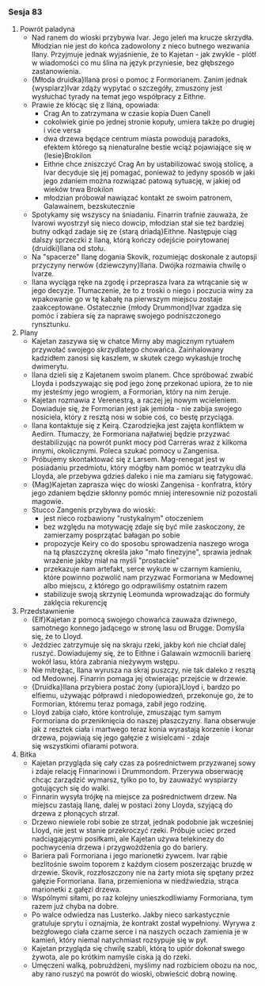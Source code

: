 ### Sesja 83
1. Powrót paladyna
    - Nad ranem do wioski przybywa Ivar. Jego jeleń ma krucze skrzydła. Młodzian nie jest do końca zadowolony z nieco butnego wezwania Ilany. Przyjmuje jednak wyjaśnienie, że to Kajetan - jak zwykle - plótł w wiadomości co mu ślina na język przyniesie, bez głębszego zastanowienia.
    - {Młoda druidka}Ilana prosi o pomoc z Formorianem. Zanim jednak {wyspiarz}Ivar zdąży wypytać o szczegóły, zmuszony jest wysłuchać tyrady na temat jego współpracy z Eithne.
    - Prawie że kłócąc się z Ilaną, opowiada:
        - Crag An to zatrzymana w czasie kopia Duen Canell
        - cokolwiek ginie po jednej stronie kopuły, umiera także po drugiej i vice versa
        - dwa drzewa będące centrum miasta powodują paradoks, efektem którego są nienaturalne bestie wciąż pojawiające się w {lesie}Brokilon
        - Eithne chce zniszczyć Crag An by ustabilizować swoją stolicę, a Ivar decyduje się jej pomagać, ponieważ to jedyny sposób w jaki jego zdaniem można rozwiązać patową sytuację, w jakiej od wieków trwa Brokilon
        - młodzian próbował nawiązać kontakt ze swoim patronem, Galawainem, bezskutecznie
    - Spotykamy się wszyscy na śniadaniu. Finarrin trafnie zauważa, że Ivarowi wyostrzył się nieco dowcip, młodzian stał sie też bardziej butny odkąd zadaje się ze {starą driadą}Eithne. Następuje ciąg dalszy sprzeczki z Ilaną, którą kończy odejście poirytowanej {druidki}Ilana od stołu.
    - Na "spacerze" Ilanę dogania Skovik, rozumiejąc doskonale z autopsji przyczyny nerwów {dziewczyny}Ilana. Dwójka rozmawia chwilę o Ivarze. 
    - Ilana wyciąga ręke na zgodę i przeprasza Ivara za wtrącanie się w jego decyzje. Tłumaczenie, że to z troski o niego i poczucia winy za wpakowanie go w tę kabałę na pierwszym miejscu zostaje zaakceptowane. Ostatecznie {młody Drummond}Ivar zgadza się pomóc i zabiera się za naprawę swojego podniszczonego rynsztunku.
2. Plany
    - Kajetan zaszywa się w chatce Mirny aby magicznym rytuałem przywołać swojego skrzydlatego chowańca. Zainhalowany kadzidłem zanosi się kaszlem, w skutek czego wykasłuje trochę dwimerytu.
    - Ilana dzieli się z Kajetanem swoim planem. Chce spróbować zwabić Lloyda i podszywając się pod jego żonę przekonać upiora, że to nie my jesteśmy jego wrogiem, a Formorian, który na nim żeruje.
    - Kajetan rozmawia z Verenestrą, a raczej jej nowym wcieleniem. Dowiaduje się, że Formorian jest jak jemioła - nie zabija swojego nosiciela, który z resztą nosi w sobie coś, co bestę przyciąga.
    - Ilana kontaktuje się z Keirą. Czarodziejka jest zajęta konfliktem w Aedirn. Tłumaczy, że Formoriana najłatwiej będzie przyzwać destabilizując na powrót punkt mocy pod Carreras wraz z kilkoma innymi, okolicznymi. Poleca szukać pomocy u Zangenisa.
    - Próbujemy skontaktować się z Larsem. Mag-renegat jest w posiadaniu przedmiotu, który mógłby nam pomóc w teatrzyku dla Lloyda, ale przebywa gdzieś daleko i nie ma zamiaru się fatygować.
    - {Mag}Kajetan zaprasza więc do wioski Zangenisa - konfratra, który jego zdaniem będzie skłonny pomóc mniej interesownie niż pozostali magowie.
    - Stucco Zangenis przybywa do wioski:
        - jest nieco rozbawiony "rustykalnym" otoczeniem
        - bez względu na motywację zdaje się być mile zaskoczony, że zamierzamy posprzątać bałagan po sobie
        - propozycje Keiry co do sposobu sprowadzenia naszego wroga na tą płaszczyznę określa jako "mało finezyjne", sprawia jednak wrażenie jakby miał na myśli "prostackie"
        - przekazuje nam artefakt, serce wykute w czarnym kamieniu, które powinno pozwolić nam przyzwać Formoriana w Medownej albo miejscu, z którego go odprawiliśmy ostatnim razem
        - stabilizuje swoją skrzynię Leomunda wprowadzając do formuły zaklęcia rekurencję
3. Przedstawnienie
    - {Elf}Kajetan z pomocą swojego chowańca zauważa dziwnego, samotnego konnego jadącego w stronę lasu od Brugge. Domyśla się, że to Lloyd.
    - Jeździec zatrzymuje się na skraju rzeki, jakby koń nie chciał dalej ruszyć. Dowiadujemy się, że to Eithne i Galawain wzmocnili barierę wokół lasu, która zabrania nieżywym wstępu.
    - Nie mitrężąc, Ilana wyrusza na skraj puszczy, nie tak daleko z resztą od Medownej. Finarrin pomaga jej otwierając przejście w drzewie.
    - {Druidka}Ilana przybiera postać żony {upiora}Lloyd i, bardzo po elfiemu, używając półprawd i niedopowiedzeń, przekonuje go, że to Formorian, któremu teraz pomaga, zabił jego rodzinę.
    - Lloyd zabija ciało, które kontroluje, zmuszając tym samym Formoriana do przeniknięcia do naszej płaszczyzny. Ilana obserwuje jak z resztek ciała i martwego teraz konia wyrastają korzenie i konar drzewa, pojawiają się jego gałęzie z wisielcami - zdaje się wszystkimi ofiarami potwora.
4. Bitka
    - Kajetan przygląda się cały czas za pośrednictwem przyzwanej sowy i zdaje relację Finnarinowi i Drummondom. Przerywa obserwację chcąc zarządzić wymarsz, tylko po to, by zauważyć wyspiarzy gotujących się do walki.
    - Finnarin wysyła trójkę na miejsce za pośrednictwem drzew. Na miejscu zastają Ilanę, dalej w postaci żony Lloyda, szyjącą do drzewa z płonących strzał.
    - Drzewo niewiele robi sobie ze strzał, jednak podobnie jak wcześniej Lloyd, nie jest w stanie przekroczyć rzeki. Próbuje uciec przed nadciągającymi posiłkami, ale Kajetan używa telekinezy do pochwycenia drzewa i przygwożdżenia go do bariery. 
    - Bariera pali Formoriana i jego marionetki żywcem. Ivar rąbie bezlitośnie swoim toporem z każdym ciosem poszerzając bruzdę w drzewie. Skovik, rozzłoszczony nie na żarty miota się spętany przez gałęzie Formoriana. Ilana, przemieniona w niedźwiedzia, strąca marionetki z gałęzi drzewa.
    - Wspólnymi siłami, po raz kolejny unieszkodliwiamy Formoriana, tym razem już chyba na dobre.
    - Po walce odwiedza nas Lusterko. Jakby nieco sarkastycznie gratuluje sprytu i oznajmia, że kontrakt został wypełniony. Wyrywa z bezgłowego ciała czarne serce i na naszych oczach zamienia je w kamień, który niemal natychmiast rozsypuje się w pył.
    - Kajetan przygląda się chwilę szabli, którą to upiór dokonał swego żywota, ale po krótkim namyśle ciska ją do rzeki.
    - Umęczeni walką, pobrużdżeni, myślimy nad rozbiciem obozu na noc, aby rano ruszyć na powrót do wioski, obwieścić dobrą nowinę.
